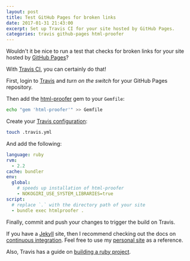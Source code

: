 ```yaml
---
layout: post
title: Test GitHub Pages for broken links
date: 2017-01-31 21:43:00
excerpt: Set up Travis CI for your site hosted by GitHub Pages.
categories: travis github-pages html-proofer
---
```


Wouldn't it be nice to run a test that checks for broken links for your site hosted by [GitHub Pages](https://pages.github.com)?

With [Travis CI](https://travis-ci.org), you can certainly do that!

First, login to [Travis](https://travis-ci.org) and _turn on the switch_ for your GitHub Pages repository.

Then add the [html-proofer](https://github.com/gjtorikian/html-proofer) gem to your `Gemfile`:

```sh
echo "gem 'html-proofer'" >> Gemfile
```

Create your [Travis configuration](https://docs.travis-ci.com/user/customizing-the-build):

```sh
touch .travis.yml
```

And add the following:

```yml
language: ruby
rvm:
  - 2.2
cache: bundler
env:
  global:
    # speeds up installation of html-proofer
    - NOKOGIRI_USE_SYSTEM_LIBRARIES=true
script:
  # replace `.` with the directory path of your site
  - bundle exec htmlproofer .
```

Finally, commit and push your changes to trigger the build on Travis.

If you have a [Jekyll](https://jekyllrb.com) site, then I recommend checking out the docs on [continuous integration](https://jekyllrb.com/docs/deployment/automated/#continuous-integration-service). Feel free to use my [personal site](https://github.com/remarkablemark/remarkablemark.github.io) as a reference.

Also, Travis has a guide on [building a ruby project](https://docs.travis-ci.com/user/languages/ruby/).
